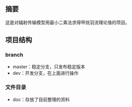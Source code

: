 ## 摘要

这是对辐射传输模型用最小二乘法求得甲烷羽流理论值的项目。

## 项目结构

### branch

- master：稳定分支，只发布稳定版本
- dev：开发分支，在上面进行操作

### 文件目录

- doc：存放了目前整理的资料

